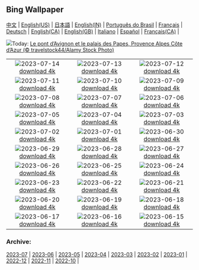 ## Bing Wallpaper
[中文](README.md) |                     [English(US)](en-US.md) |                     [日本語](ja-JP.md) |                     [English(IN)](en-IN.md) |                     [Português do Brasil](pt-BR.md) |                     [Français](fr-FR.md) |                     [Deutsch](de-DE.md) |                     [English(CA)](en-CA.md) |                     [English(GB)](en-GB.md) |                     [Italiano](it-IT.md) |                     [Español](es-ES.md) |                     [Français(CA)](fr-CA.md) |                    

![](https://www.bing.com/th?id=OHR.AvignonPope_FR-FR9286778521_UHD.jpg&w=1000)Today: [Le pont d’Avignon et le palais des Papes, Provence Alpes Côte d’Azur (© travelstock44/Alamy Stock Photo)](https://www.bing.com/th?id=OHR.AvignonPope_FR-FR9286778521_UHD.jpg)

|      |      |      |
| :----: | :----: | :----: |
|![](https://www.bing.com/th?id=OHR.BastilleDay_FR-FR9015357595_UHD.jpg&pid=hp&w=384&h=216&rs=1&c=4)2023-07-14 [download 4k](https://www.bing.com/th?id=OHR.BastilleDay_FR-FR9015357595_UHD.jpg)|![](https://www.bing.com/th?id=OHR.ZhangyeGeopark_FR-FR4605249470_UHD.jpg&pid=hp&w=384&h=216&rs=1&c=4)2023-07-13 [download 4k](https://www.bing.com/th?id=OHR.ZhangyeGeopark_FR-FR4605249470_UHD.jpg)|![](https://www.bing.com/th?id=OHR.NakupendaBeach_FR-FR4192491040_UHD.jpg&pid=hp&w=384&h=216&rs=1&c=4)2023-07-12 [download 4k](https://www.bing.com/th?id=OHR.NakupendaBeach_FR-FR4192491040_UHD.jpg)|
|![](https://www.bing.com/th?id=OHR.WorldPopDay_FR-FR3886647732_UHD.jpg&pid=hp&w=384&h=216&rs=1&c=4)2023-07-11 [download 4k](https://www.bing.com/th?id=OHR.WorldPopDay_FR-FR3886647732_UHD.jpg)|![](https://www.bing.com/th?id=OHR.SomersetLavender_FR-FR5291650955_UHD.jpg&pid=hp&w=384&h=216&rs=1&c=4)2023-07-10 [download 4k](https://www.bing.com/th?id=OHR.SomersetLavender_FR-FR5291650955_UHD.jpg)|![](https://www.bing.com/th?id=OHR.MoselleRiver_FR-FR3280555983_UHD.jpg&pid=hp&w=384&h=216&rs=1&c=4)2023-07-09 [download 4k](https://www.bing.com/th?id=OHR.MoselleRiver_FR-FR3280555983_UHD.jpg)|
|![](https://www.bing.com/th?id=OHR.Holidays_FR-FR3009549793_UHD.jpg&pid=hp&w=384&h=216&rs=1&c=4)2023-07-08 [download 4k](https://www.bing.com/th?id=OHR.Holidays_FR-FR3009549793_UHD.jpg)|![](https://www.bing.com/th?id=OHR.CocoaPods_FR-FR2382052379_UHD.jpg&pid=hp&w=384&h=216&rs=1&c=4)2023-07-07 [download 4k](https://www.bing.com/th?id=OHR.CocoaPods_FR-FR2382052379_UHD.jpg)|![](https://www.bing.com/th?id=OHR.KissingPenguins_FR-FR5209643436_UHD.jpg&pid=hp&w=384&h=216&rs=1&c=4)2023-07-06 [download 4k](https://www.bing.com/th?id=OHR.KissingPenguins_FR-FR5209643436_UHD.jpg)|
|![](https://www.bing.com/th?id=OHR.CorfuBeach_FR-FR0913715646_UHD.jpg&pid=hp&w=384&h=216&rs=1&c=4)2023-07-05 [download 4k](https://www.bing.com/th?id=OHR.CorfuBeach_FR-FR0913715646_UHD.jpg)|![](https://www.bing.com/th?id=OHR.CooperChapel_FR-FR0470140705_UHD.jpg&pid=hp&w=384&h=216&rs=1&c=4)2023-07-04 [download 4k](https://www.bing.com/th?id=OHR.CooperChapel_FR-FR0470140705_UHD.jpg)|![](https://www.bing.com/th?id=OHR.CoyoteBanff_FR-FR9574974199_UHD.jpg&pid=hp&w=384&h=216&rs=1&c=4)2023-07-03 [download 4k](https://www.bing.com/th?id=OHR.CoyoteBanff_FR-FR9574974199_UHD.jpg)|
|![](https://www.bing.com/th?id=OHR.HalfwayBoats_FR-FR9069255217_UHD.jpg&pid=hp&w=384&h=216&rs=1&c=4)2023-07-02 [download 4k](https://www.bing.com/th?id=OHR.HalfwayBoats_FR-FR9069255217_UHD.jpg)|![](https://www.bing.com/th?id=OHR.PelotonPont_FR-FR8876137653_UHD.jpg&pid=hp&w=384&h=216&rs=1&c=4)2023-07-01 [download 4k](https://www.bing.com/th?id=OHR.PelotonPont_FR-FR8876137653_UHD.jpg)|![](https://www.bing.com/th?id=OHR.ClamBears_FR-FR8687588186_UHD.jpg&pid=hp&w=384&h=216&rs=1&c=4)2023-06-30 [download 4k](https://www.bing.com/th?id=OHR.ClamBears_FR-FR8687588186_UHD.jpg)|
|![](https://www.bing.com/th?id=OHR.BanyakIslands_FR-FR0543870795_UHD.jpg&pid=hp&w=384&h=216&rs=1&c=4)2023-06-29 [download 4k](https://www.bing.com/th?id=OHR.BanyakIslands_FR-FR0543870795_UHD.jpg)|![](https://www.bing.com/th?id=OHR.PrideIceland_FR-FR0295897543_UHD.jpg&pid=hp&w=384&h=216&rs=1&c=4)2023-06-28 [download 4k](https://www.bing.com/th?id=OHR.PrideIceland_FR-FR0295897543_UHD.jpg)|![](https://www.bing.com/th?id=OHR.SedonaSunset_FR-FR0044087630_UHD.jpg&pid=hp&w=384&h=216&rs=1&c=4)2023-06-27 [download 4k](https://www.bing.com/th?id=OHR.SedonaSunset_FR-FR0044087630_UHD.jpg)|
|![](https://www.bing.com/th?id=OHR.VillandryGarden_FR-FR9767496581_UHD.jpg&pid=hp&w=384&h=216&rs=1&c=4)2023-06-26 [download 4k](https://www.bing.com/th?id=OHR.VillandryGarden_FR-FR9767496581_UHD.jpg)|![](https://www.bing.com/th?id=OHR.PetraTreasury_FR-FR9534450320_UHD.jpg&pid=hp&w=384&h=216&rs=1&c=4)2023-06-25 [download 4k](https://www.bing.com/th?id=OHR.PetraTreasury_FR-FR9534450320_UHD.jpg)|![](https://www.bing.com/th?id=OHR.NhaTrang_FR-FR8046018187_UHD.jpg&pid=hp&w=384&h=216&rs=1&c=4)2023-06-24 [download 4k](https://www.bing.com/th?id=OHR.NhaTrang_FR-FR8046018187_UHD.jpg)|
|![](https://www.bing.com/th?id=OHR.SaintMichel_FR-FR7818696393_UHD.jpg&pid=hp&w=384&h=216&rs=1&c=4)2023-06-23 [download 4k](https://www.bing.com/th?id=OHR.SaintMichel_FR-FR7818696393_UHD.jpg)|![](https://www.bing.com/th?id=OHR.PeruAmazon_FR-FR7280583164_UHD.jpg&pid=hp&w=384&h=216&rs=1&c=4)2023-06-22 [download 4k](https://www.bing.com/th?id=OHR.PeruAmazon_FR-FR7280583164_UHD.jpg)|![](https://www.bing.com/th?id=OHR.StonehengeSalisbury_FR-FR7107786254_UHD.jpg&pid=hp&w=384&h=216&rs=1&c=4)2023-06-21 [download 4k](https://www.bing.com/th?id=OHR.StonehengeSalisbury_FR-FR7107786254_UHD.jpg)|
|![](https://www.bing.com/th?id=OHR.EagleTree_FR-FR7274315529_UHD.jpg&pid=hp&w=384&h=216&rs=1&c=4)2023-06-20 [download 4k](https://www.bing.com/th?id=OHR.EagleTree_FR-FR7274315529_UHD.jpg)|![](https://www.bing.com/th?id=OHR.Fawn_FR-FR6540960324_UHD.jpg&pid=hp&w=384&h=216&rs=1&c=4)2023-06-19 [download 4k](https://www.bing.com/th?id=OHR.Fawn_FR-FR6540960324_UHD.jpg)|![](https://www.bing.com/th?id=OHR.TernFather_FR-FR6242337501_UHD.jpg&pid=hp&w=384&h=216&rs=1&c=4)2023-06-18 [download 4k](https://www.bing.com/th?id=OHR.TernFather_FR-FR6242337501_UHD.jpg)|
|![](https://www.bing.com/th?id=OHR.SurfSanDiego_FR-FR5933823345_UHD.jpg&pid=hp&w=384&h=216&rs=1&c=4)2023-06-17 [download 4k](https://www.bing.com/th?id=OHR.SurfSanDiego_FR-FR5933823345_UHD.jpg)|![](https://www.bing.com/th?id=OHR.HawksbillTurtle_FR-FR5646969618_UHD.jpg&pid=hp&w=384&h=216&rs=1&c=4)2023-06-16 [download 4k](https://www.bing.com/th?id=OHR.HawksbillTurtle_FR-FR5646969618_UHD.jpg)|![](https://www.bing.com/th?id=OHR.SmokyFireflies_FR-FR5098161118_UHD.jpg&pid=hp&w=384&h=216&rs=1&c=4)2023-06-15 [download 4k](https://www.bing.com/th?id=OHR.SmokyFireflies_FR-FR5098161118_UHD.jpg)|


### Archive:
[2023-07](archive/fr-FR/202307/README.md) | [2023-06](archive/fr-FR/202306/README.md) | [2023-05](archive/fr-FR/202305/README.md) | [2023-04](archive/fr-FR/202304/README.md) | [2023-03](archive/fr-FR/202303/README.md) | [2023-02](archive/fr-FR/202302/README.md) | [2023-01](archive/fr-FR/202301/README.md) | [2022-12](archive/fr-FR/202212/README.md) | [2022-11](archive/fr-FR/202211/README.md) | [2022-10](archive/fr-FR/202210/README.md) | 